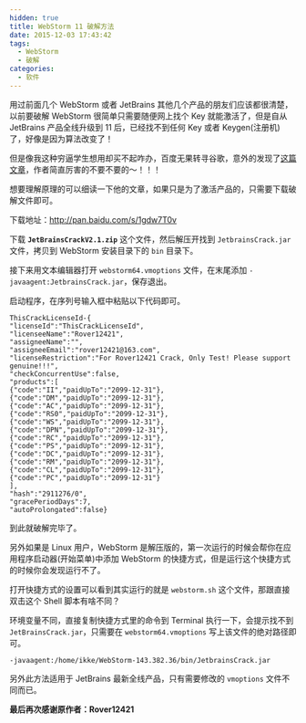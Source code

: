```yaml
---
hidden: true
title: WebStorm 11 破解方法
date: 2015-12-03 17:43:42
tags:
  - WebStorm
  - 破解
categories:
  - 软件
---
```


用过前面几个 WebStorm 或者 JetBrains 其他几个产品的朋友们应该都很清楚，以前要破解 WebStorm 很简单只需要随便网上找个 Key 就能激活了，但是自从 JetBrains 产品全线升级到 11 后，已经找不到任何 Key 或者 Keygen(注册机) 了，好像是因为算法改变了！

但是像我这种穷逼学生想用却买不起咋办，百度无果转寻谷歌，意外的发现了[这篇文章](http://www.rover12421.com/2015/04/07/jetbrains-product-patch-or-keygen.html)，作者简直厉害的不要不要的～！！！

想要理解原理的可以细读一下他的文章，如果只是为了激活产品的，只需要下载破解文件即可。

下载地址：http://pan.baidu.com/s/1gdw7T0v
<!--more-->

下载 **`JetBrainsCrackV2.1.zip`** 这个文件，然后解压开找到 `JetbrainsCrack.jar` 文件，拷贝到 WebStorm 安装目录下的 `bin` 目录下。

接下来用文本编辑器打开 `webstorm64.vmoptions` 文件，在末尾添加 `-javaagent:JetbrainsCrack.jar`，保存退出。

启动程序，在序列号输入框中粘贴以下代码即可。
```
ThisCrackLicenseId-{
"licenseId":"ThisCrackLicenseId",
"licenseeName":"Rover12421",
"assigneeName":"",
"assigneeEmail":"rover12421@163.com",
"licenseRestriction":"For Rover12421 Crack, Only Test! Please support genuine!!!",
"checkConcurrentUse":false,
"products":[
{"code":"II","paidUpTo":"2099-12-31"},
{"code":"DM","paidUpTo":"2099-12-31"},
{"code":"AC","paidUpTo":"2099-12-31"},
{"code":"RS0","paidUpTo":"2099-12-31"},
{"code":"WS","paidUpTo":"2099-12-31"},
{"code":"DPN","paidUpTo":"2099-12-31"},
{"code":"RC","paidUpTo":"2099-12-31"},
{"code":"PS","paidUpTo":"2099-12-31"},
{"code":"DC","paidUpTo":"2099-12-31"},
{"code":"RM","paidUpTo":"2099-12-31"},
{"code":"CL","paidUpTo":"2099-12-31"},
{"code":"PC","paidUpTo":"2099-12-31"}
],
"hash":"2911276/0",
"gracePeriodDays":7,
"autoProlongated":false}
```
到此就破解完毕了。

另外如果是 Linux 用户，WebStorm 是解压版的，第一次运行的时候会帮你在应用程序启动器(开始菜单)中添加 WebStorm 的快捷方式，但是运行这个快捷方式的时候你会发现运行不了。

打开快捷方式的设置可以看到其实运行的就是 `webstorm.sh` 这个文件，那跟直接双击这个 Shell 脚本有啥不同？

环境变量不同，直接复制快捷方式里的命令到 Terminal 执行一下，会提示找不到 `JetBrainsCrack.jar`，只需要在 `webstorm64.vmoptions` 写上该文件的绝对路径即可。
```
-javaagent:/home/ikke/WebStorm-143.382.36/bin/JetbrainsCrack.jar
```

另外此方法适用于 JetBrains 最新全线产品，只有需要修改的 `vmoptions` 文件不同而已。

**最后再次感谢原作者：Rover12421**
